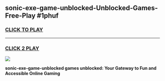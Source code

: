 
## sonic-exe-game-unblocked-Unblocked-Games-Free-Play #1phuf
<h3>
<a href="https://us.freeplayer.one?title=sonic-exe-game-unblocked&ref=9M">CLICK TO PLAY</a></h3>
<hr>

<h3>
<a href="https://us.freeplayer.one?title=sonic-exe-game-unblocked&ref=9M">CLICK 2 PLAY</a>
  
</h3>

<a href="https://us.freeplayer.one?title=sonic-exe-game-unblocked&ref=9M"><img src="https://clearcache.store/games.png"></a>


**sonic-exe-game-unblocked games unblocked: Your Gateway to Fun and Accessible Online Gaming**
